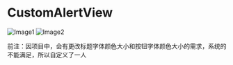 # CustomAlertView
![Image1](https://github.com/fengyang0329/CustomAlertView/raw/master/alert1.png)
![Image2](https://github.com/fengyang0329/CustomAlertView/raw/master/alert2.png)

前注：因项目中，会有更改标题字体颜色大小和按钮字体颜色大小的需求，系统的不能满足，所以自定义了一人

